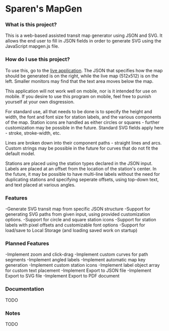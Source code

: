 # Sparen's MapGen

### What is this project?

This is a web-based assisted transit map generator using JSON and SVG. It allows the end user to fill in JSON fields in order to generate SVG using the JavaScript mapgen.js file.

### How do I use this project?

To use this, go to the [live application](https://sparen.github.io/Sparen-MapGen/). The JSON that specifies how the map should be generated is on the right, while the live map (512x512) is on the left. Smaller monitors may find that the text area moves below the map. 

This application will not work well on mobile, nor is it intended for use on mobile. If you desire to use this program on mobile, feel free to punish yourself at your own disgression.

For standard use, all that needs to be done is to specify the height and width, the font and font size for station labels, and the various components of the map. Station icons are handled as either circles or squares - further customization may be possible in the future. Standard SVG fields apply here - stroke, stroke-width, etc. 

Lines are broken down into their component paths - straight lines and arcs. Custom strings may be possible in the future for curves that do not fit the default model.

Stations are placed using the station types declared in the JSON input. Labels are placed at an offset from the location of the station's center. In the future, it may be possible to have multi-line labels without the need for duplicating stations and specifying seperate offsets, using top-down text, and text placed at various angles.

### Features

-Generate SVG transit map from specific JSON structure
-Support for generating SVG paths from given input, using provided customization options.
-Support for circle and square station icons
-Support for station labels with pixel offsets and customizable font options
-Support for load/save to Local Storage (and loading saved work on startup)

### Planned Features

-Implement zoom and click-drag
-Implement custom curves for path segments
-Implement angled labels
-Implement automatic map key generation
-Implement custom station icons
-Implement label object array for custom text placement
-Implement Export to JSON file
-Implement Export to SVG file
-Implement Export to PDF document

### Documentation

TODO

### Notes

TODO


